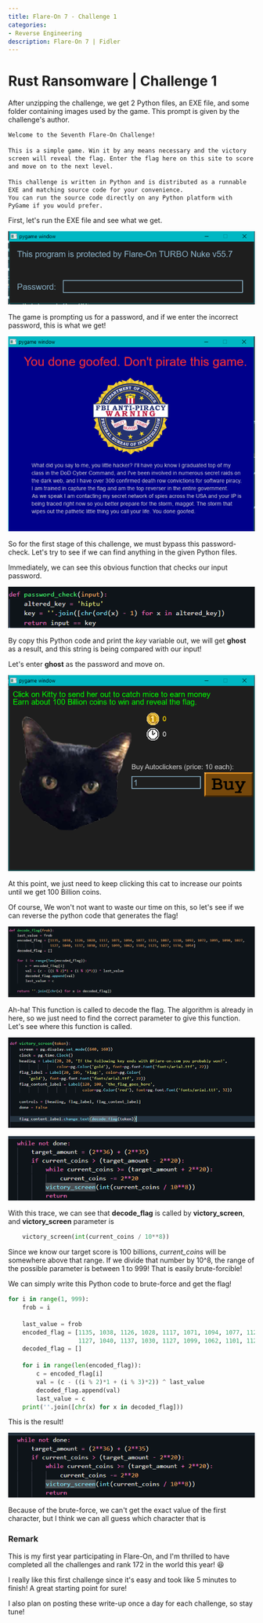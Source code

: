 ```yaml
---
title: Flare-On 7 - Challenge 1
categories:
- Reverse Engineering
description: Flare-On 7 | Fidler
---
```


# Rust Ransomware | Challenge 1


After unzipping the challenge, we get 2 Python files, an EXE file, and some folder containing images used by the game. This prompt is given by the challenge's author.

```
Welcome to the Seventh Flare-On Challenge!

This is a simple game. Win it by any means necessary and the victory screen will reveal the flag. Enter the flag here on this site to score and move on to the next level.

This challenge is written in Python and is distributed as a runnable EXE and matching source code for your convenience. 
You can run the source code directly on any Python platform with PyGame if you would prefer.
```

First, let's run the EXE file and see what we get.

![alt text](/uploads/FO1-1.PNG "Init")


The game is prompting us for a password, and if we enter the incorrect password, this is what we get!

![alt text](/uploads/FO1-2.PNG "Wrongpass")


So for the first stage of this challenge, we must bypass this password-check. Let's try to see if we can find anything in the given Python files.


Immediately, we can see this obvious function that checks our input password.


![alt text](/uploads/FO1-3.PNG "Passcheck")


By copy this Python code and print the *key* variable out, we will get **ghost** as a result, and this string is being compared with our input!


Let's enter **ghost** as the password and move on.


![alt text](/uploads/FO1-4.PNG "Game")


At this point, we just need to keep clicking this cat to increase our points until we get 100 Billion coins. 

Of course, We won't not want to waste our time on this, so let's see if we can reverse the python code that generates the flag!


![alt text](/uploads/FO1-5.PNG "Decodeflag")


Ah-ha! This function is called to decode the flag. The algorithm is already in here, so we just need to find the correct parameter to give this function. Let's see where this function is called.


![alt text](/uploads/FO1-6.PNG "Decodeflag")


![alt text](/uploads/FO1-7.PNG "Decodeflag")


With this trace, we can see that **decode_flag** is called by **victory_screen**, and **victory_screen** parameter is
``` python
    victory_screen(int(current_coins / 10**8))
```

Since we know our target score is 100 billions, *current_coins* will be somewhere above that range. If we divide that number by 10^8, the range of the possible parameter is between 1 to 999! That is easily brute-forcible!


We can simply write this Python code to brute-force and get the flag!

```python
for i in range(1, 999):
    frob = i

    last_value = frob
    encoded_flag = [1135, 1038, 1126, 1028, 1117, 1071, 1094, 1077, 1121, 1087, 1110, 1092, 1072, 1095, 1090, 1027,
                    1127, 1040, 1137, 1030, 1127, 1099, 1062, 1101, 1123, 1027, 1136, 1054]
    decoded_flag = []

    for i in range(len(encoded_flag)):
        c = encoded_flag[i]
        val = (c - ((i % 2)*1 + (i % 3)*2)) ^ last_value
        decoded_flag.append(val)
        last_value = c
    print(''.join([chr(x) for x in decoded_flag]))
```

This is the result!


![alt text](/uploads/FO1-7.PNG "Decodeflag")


Because of the brute-force, we can't get the exact value of the first character, but I think we can all guess which character that is 


### Remark

This is my first year participating in Flare-On, and I'm thrilled to have completed all the challenges and rank 172 in the world this year! :satisfied:

I really like this first challenge since it's easy and took like 5 minutes to finish! A great starting point for sure!

I also plan on posting these write-up once a day for each challenge, so stay tune!
